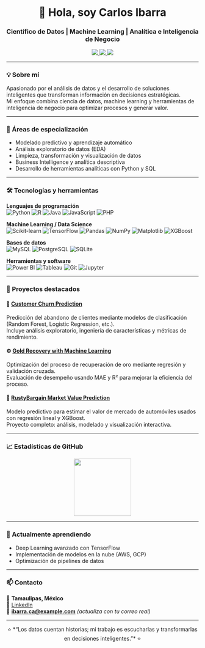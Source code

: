 <!-- Encabezado -->
<h1 align="center">👋 Hola, soy Carlos Ibarra</h1>
<h3 align="center">Científico de Datos | Machine Learning | Analítica e Inteligencia de Negocio</h3>

<p align="center">
  <a href="https://www.linkedin.com/in/carlos-armado-ibarra-del-ángel" target="_blank">
    <img src="https://img.shields.io/badge/LinkedIn-0A66C2?style=for-the-badge&logo=linkedin&logoColor=white"/>
  </a>
  <a href="mailto:ibarra.ca@example.com">
    <img src="https://img.shields.io/badge/Correo-EA4335?style=for-the-badge&logo=gmail&logoColor=white"/>
  </a>
  <img src="https://img.shields.io/badge/Tamaulipas%2C%20México-0078D4?style=for-the-badge&logo=google-maps&logoColor=white"/>
</p>

---

### 💡 Sobre mí
Apasionado por el análisis de datos y el desarrollo de soluciones inteligentes que transforman información en decisiones estratégicas.  
Mi enfoque combina ciencia de datos, machine learning y herramientas de inteligencia de negocio para optimizar procesos y generar valor.

---

### 🧠 Áreas de especialización
- Modelado predictivo y aprendizaje automático  
- Análisis exploratorio de datos (EDA)  
- Limpieza, transformación y visualización de datos  
- Business Intelligence y analítica descriptiva  
- Desarrollo de herramientas analíticas con Python y SQL  

---

### 🛠️ Tecnologías y herramientas

**Lenguajes de programación**  
![Python](https://img.shields.io/badge/Python-3776AB?style=flat&logo=python&logoColor=white)
![R](https://img.shields.io/badge/R-276DC3?style=flat&logo=r&logoColor=white)
![Java](https://img.shields.io/badge/Java-ED8B00?style=flat&logo=openjdk&logoColor=white)
![JavaScript](https://img.shields.io/badge/JavaScript-F7DF1E?style=flat&logo=javascript&logoColor=black)
![PHP](https://img.shields.io/badge/PHP-777BB4?style=flat&logo=php&logoColor=white)

**Machine Learning / Data Science**  
![Scikit-learn](https://img.shields.io/badge/Scikit--learn-F7931E?style=flat&logo=scikit-learn&logoColor=white)
![TensorFlow](https://img.shields.io/badge/TensorFlow-FF6F00?style=flat&logo=tensorflow&logoColor=white)
![Pandas](https://img.shields.io/badge/Pandas-150458?style=flat&logo=pandas&logoColor=white)
![NumPy](https://img.shields.io/badge/NumPy-013243?style=flat&logo=numpy&logoColor=white)
![Matplotlib](https://img.shields.io/badge/Matplotlib-005571?style=flat&logo=plotly&logoColor=white)
![XGBoost](https://img.shields.io/badge/XGBoost-AA4A44?style=flat&logo=xgboost&logoColor=white)

**Bases de datos**  
![MySQL](https://img.shields.io/badge/MySQL-4479A1?style=flat&logo=mysql&logoColor=white)
![PostgreSQL](https://img.shields.io/badge/PostgreSQL-316192?style=flat&logo=postgresql&logoColor=white)
![SQLite](https://img.shields.io/badge/SQLite-003B57?style=flat&logo=sqlite&logoColor=white)

**Herramientas y software**  
![Power BI](https://img.shields.io/badge/Power_BI-F2C811?style=flat&logo=powerbi&logoColor=black)
![Tableau](https://img.shields.io/badge/Tableau-E97627?style=flat&logo=tableau&logoColor=white)
![Git](https://img.shields.io/badge/Git-F05032?style=flat&logo=git&logoColor=white)
![Jupyter](https://img.shields.io/badge/Jupyter-F37626?style=flat&logo=jupyter&logoColor=white)

---

### 🚀 Proyectos destacados  

#### 🧩 [Customer Churn Prediction](https://github.com/ibarra-ca/Customer-Churn-Prediction)
Predicción del abandono de clientes mediante modelos de clasificación (Random Forest, Logistic Regression, etc.).  
Incluye análisis exploratorio, ingeniería de características y métricas de rendimiento.

#### ⚙️ [Gold Recovery with Machine Learning](https://github.com/ibarra-ca/Gold-recovery-with-machine-learning)
Optimización del proceso de recuperación de oro mediante regresión y validación cruzada.  
Evaluación de desempeño usando MAE y R² para mejorar la eficiencia del proceso.

#### 🚗 [RustyBargain Market Value Prediction](https://ibarra-ca.github.io/RustyBargain-market-value-Prediction/)
Modelo predictivo para estimar el valor de mercado de automóviles usados con regresión lineal y XGBoost.  
Proyecto completo: análisis, modelado y visualización interactiva.

---

### 📈 Estadísticas de GitHub
<p align="center">
  <img src="https://github-readme-stats.vercel.app/api/top-langs/?username=ibarra-ca&layout=compact&theme=tokyonight" height="150"/>
</p>

---

### 🌱 Actualmente aprendiendo
- Deep Learning avanzado con TensorFlow  
- Implementación de modelos en la nube (AWS, GCP)  
- Optimización de pipelines de datos

---

### 📫 Contacto
📍 **Tamaulipas, México**  
💼 [LinkedIn](https://www.linkedin.com/in/carlos-armado-ibarra-del-ángel)  
📧 **ibarra.ca@example.com** *(actualiza con tu correo real)*  

---

<p align="center">⭐ *“Los datos cuentan historias; mi trabajo es escucharlas y transformarlas en decisiones inteligentes.”* ⭐</p>


<!--
**ibarra-ca/ibarra-ca** is a ✨ _special_ ✨ repository because its `README.md` (this file) appears on your GitHub profile.

Here are some ideas to get you started:

- 🔭 I’m currently working on ...
- 🌱 I’m currently learning ...
- 👯 I’m looking to collaborate on ...
- 🤔 I’m looking for help with ...
- 💬 Ask me about ...
- 📫 How to reach me: ...
- 😄 Pronouns: ...
- ⚡ Fun fact: ...
-->
